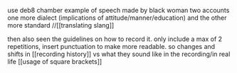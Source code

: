 use deb8 chamber example of speech made by black woman two accounts one more dialect (implications of attitude/manner/education) and the other more standard //[[translating slang]]

then also seen the guidelines on how to record it. only include a max of 2 repetitions, insert punctuation to make more readable. so changes and shifts in [[recording history]] vs what they sound like in the recording/in real life [[usage of square brackets]]
